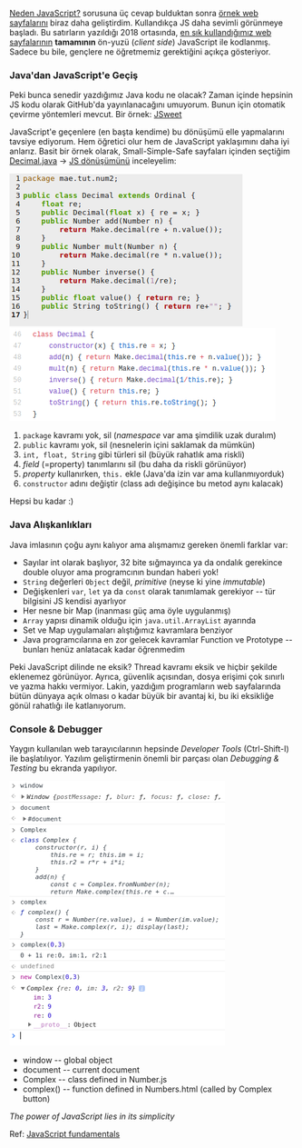 [Neden JavaScript?](https://eyler.blogspot.com/2018/06/neden-javascript.html) sorusuna üç cevap bulduktan sonra [örnek web sayfalarını](https://maeyler.github.io/JS/index.html) biraz daha geliştirdim. Kullandıkça JS daha sevimli görünmeye başladı. Bu satırların yazıldığı 2018 ortasında, [en sık kullandığımız web sayfalarının](https://www.wikiwand.com/en/Programming_languages_used_in_most_popular_websites) **tamamının** ön-yuzü (_client side_) JavaScript ile kodlanmış. Sadece bu bile, gençlere ne öğretmemiz gerektiğini açıkça gösteriyor.

### Java'dan JavaScript'e Geçiş
Peki bunca senedir yazdığımız Java kodu ne olacak? Zaman içinde hepsinin JS kodu olarak GitHub'da yayınlanacağını umuyorum. Bunun için otomatik çevirme yöntemleri mevcut. Bir örnek: [JSweet](https://github.com/cincheo/jsweet)

JavaScript'e geçenlere (en başta kendime) bu dönüşümü elle yapmalarını tavsiye ediyorum. Hem öğretici olur hem de JavaScript yaklaşımını daha iyi anlarız. Basit bir örnek olarak, Small-Simple-Safe sayfaları içinden seçtiğim [Decimal.java](https://github.com/maeyler/SmallSimpleSafe/blob/master/mae/tut/num/Decimal.java) -> [JS dönüşümünü](math/Number.js) inceleyelim:

![Java class](images/Decimal%20Java.png)  ![JavaScript](images/Decimal%20JS.png)

1. `package` kavramı yok, sil (_namespace_ var ama şimdilik uzak duralım)
2. `public` kavramı yok, sil (nesnelerin içini saklamak da mümkün)
3. `int, float, String` gibi türleri sil (büyük rahatlık ama riskli)
4. _field_ (=property) tanımlarını sil (bu daha da riskli görünüyor)
5. _property_ kullanırken, `this.` ekle (Java'da izin var ama kullanmıyorduk)
6. `constructor` adını değiştir (class adı değişince bu metod aynı kalacak)

Hepsi bu kadar :) 

### Java Alışkanlıkları
Java imlasının çoğu aynı kalıyor ama alışmamız gereken önemli farklar var:

* Sayılar int olarak başlıyor, 32 bite sığmayınca ya da ondalık gerekince double oluyor ama programcının bundan haberi yok!
* `String` değerleri `Object` değil, _primitive_ (neyse ki yine _immutable_)
* Değişkenleri `var`, `let` ya da `const` olarak tanımlamak gerekiyor -- tür bilgisini JS kendisi ayarlıyor
* Her nesne bir Map (inanması güç ama öyle uygulanmış)
* `Array` yapısı dinamik olduğu için `java.util.ArrayList` ayarında
* Set ve Map uygulamaları alıştığımız kavramlara benziyor 
* Java programcılarına en zor gelecek kavramlar Function ve Prototype -- bunları henüz anlatacak kadar öğrenmedim

Peki JavaScript dilinde ne eksik? Thread kavramı eksik ve hiçbir şekilde eklenemez görünüyor. Ayrıca, güvenlik açısından, dosya erişimi çok sınırlı ve yazma hakkı vermiyor. Lakin, yazdığım programların web sayfalarında bütün dünyaya açık olması o kadar büyük bir avantaj ki, bu iki eksikliğe gönül rahatlığı ile katlanıyorum.

### Console & Debugger
Yaygın kullanılan web tarayıcılarının hepsinde _Developer Tools_ (Ctrl-Shift-I) ile başlatılıyor. Yazılım geliştirmenin önemli bir parçası olan _Debugging & Testing_ bu ekranda yapılıyor.

![Console](images/complex.png)
* window -- global object
* document -- current document
* Complex -- class defined in Number.js
* complex() --  function defined in Numbers.html (called by Complex button)

_The power of JavaScript lies in its simplicity_

Ref: [JavaScript fundamentals](https://medium.freecodecamp.org/learn-these-javascript-fundamentals-and-become-a-better-developer-2a031a0dc9cf)

